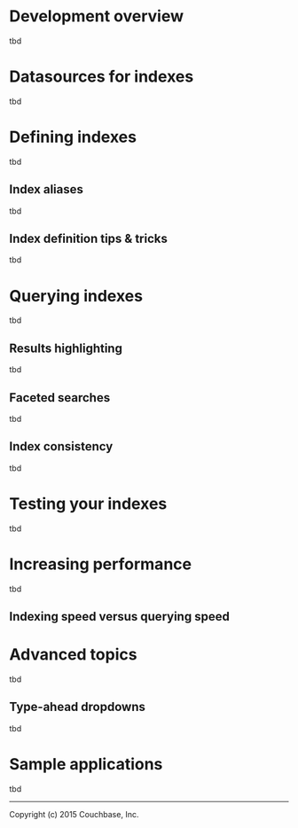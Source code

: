 # Development overview

tbd

# Datasources for indexes

tbd

# Defining indexes

tbd

## Index aliases

tbd

## Index definition tips & tricks

tbd

# Querying indexes

tbd

## Results highlighting

tbd

## Faceted searches

tbd

## Index consistency

tbd

# Testing your indexes

tbd

# Increasing performance

tbd

## Indexing speed versus querying speed

# Advanced topics

tbd

## Type-ahead dropdowns

tbd

# Sample applications

tbd

---

Copyright (c) 2015 Couchbase, Inc.
